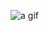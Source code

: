 ![a gif](https://github.com/hmerzin/arkit-floor-stuff/blob/master/giphy-downsized-large(1).gif?raw=true)
